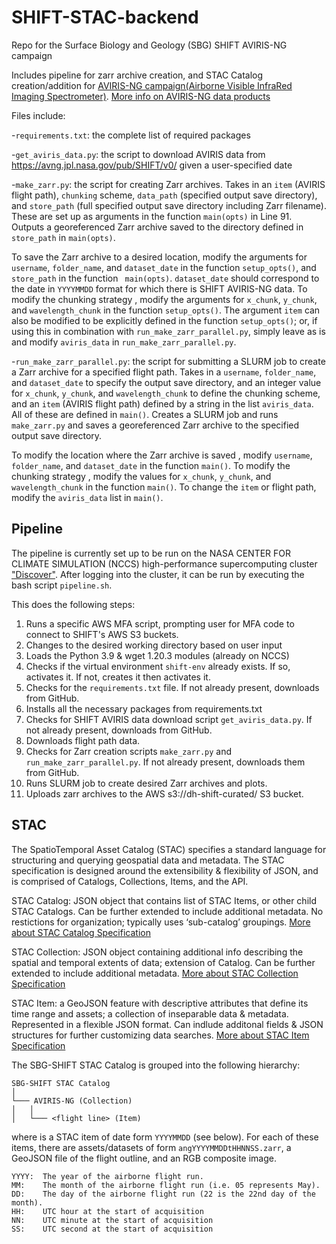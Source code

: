 # SHIFT-STAC-backend
Repo for the Surface Biology and Geology (SBG) SHIFT AVIRIS-NG campaign

Includes pipeline for zarr archive creation, and STAC Catalog creation/addition for [AVIRIS-NG campaign(Airborne Visible InfraRed Imaging Spectrometer)](https://avirisng.jpl.nasa.gov). [More info on AVIRIS-NG data products](https://avirisng.jpl.nasa.gov/dataportal/)

Files include:

-`requirements.txt`: the complete list of required packages

-`get_aviris_data.py`: the script to download AVIRIS data from https://avng.jpl.nasa.gov/pub/SHIFT/v0/ given a user-specified date

-`make_zarr.py`: the script for creating Zarr archives. Takes in an `item` (AVIRIS flight path), `chunking` scheme, `data_path` (specified output save directory), and `store_path` (full specified output save directory including Zarr filename). These are set up as arguments in the function `main(opts)` in Line 91. Outputs a georeferenced Zarr archive saved to the directory defined in `store_path` in `main(opts)`.

To save the Zarr archive to a desired location, modify the arguments for `username`, `folder_name`, and `dataset_date` in the function `setup_opts()`, and `store_path` in the function ` main(opts)`. `dataset_date` should correspond to the date in `YYYYMMDD` format for which there is SHIFT AVIRIS-NG data. To modify the chunking strategy , modify the arguments for `x_chunk`, `y_chunk`, and `wavelength_chunk` in the function `setup_opts()`. The argument `item` can also be modified to be explicitly defined in the function `setup_opts()`; or, if using this in combination with `run_make_zarr_parallel.py`, simply leave as is and modify `aviris_data` in `run_make_zarr_parallel.py`.

-`run_make_zarr_parallel.py`: the script for submitting a SLURM job to create a Zarr archive for a specified flight path. Takes in a `username`, `folder_name`, and `dataset_date` to specify the output save directory, and an integer value for `x_chunk`, `y_chunk`, and `wavelength_chunk` to define the chunking scheme, and an `item` (AVIRIS flight path) defined by a string in the list `aviris_data`. All of these are defined in `main()`. Creates a SLURM job and runs `make_zarr.py` and saves a georeferenced Zarr archive to the specified output save directory. 

To modify the location where the Zarr archive is saved , modify `username`, `folder_name`, and `dataset_date` in the function `main()`. To modify the chunking strategy , modify the values for `x_chunk`, `y_chunk`, and `wavelength_chunk` in the function `main()`. To change the `item` or flight path, modify the `aviris_data` list in `main()`.

## Pipeline

The pipeline is currently set up to be run on the NASA CENTER FOR CLIMATE SIMULATION (NCCS) high-performance supercomputing cluster ["Discover"](https://www.nccs.nasa.gov/systems/discover). After logging into the cluster, it can be run by executing the bash script `pipeline.sh`. 

This does the following steps:
1. Runs a specific AWS MFA script, prompting user for MFA code to connect to SHIFT's AWS S3 buckets.
2. Changes to the desired working directory based on user input
3. Loads the Python 3.9 & wget 1.20.3 modules (already on NCCS)
4. Checks if the virtual environment `shift-env` already exists. If so, activates it. If not, creates it then activates it.
6. Checks for the `requirements.txt` file. If not already present, downloads from GitHub.
7. Installs all the necessary packages from requirements.txt
8. Checks for SHIFT AVIRIS data download script `get_aviris_data.py`. If not already present, downloads from GitHub.
9. Downloads flight path data.
10. Checks for Zarr creation scripts `make_zarr.py` and `run_make_zarr_parallel.py`. If not already present, downloads them from GitHub.
11. Runs SLURM job to create desired Zarr archives and plots.
12. Uploads zarr archives to the AWS s3://dh-shift-curated/ S3 bucket.

## STAC
The SpatioTemporal Asset Catalog (STAC) specifies a standard language for structuring and querying geospatial data and metadata. The STAC specification is designed around the extensibility & flexibility of JSON, and is comprised of Catalogs, Collections, Items, and the API.

STAC Catalog: JSON object that contains list of STAC Items, or other child STAC Catalogs. Can be further extended to include additional metadata. No restictions for organization; typically uses ‘sub-catalog’ groupings. [More about STAC Catalog Specification](https://github.com/radiantearth/stac-spec/tree/master/catalog-spec)

STAC Collection: JSON object containing additional info describing the spatial and temporal extents of data; extension of Catalog. Can be further extended to include additional metadata. [More about STAC Collection Specification](https://github.com/radiantearth/stac-spec/blob/master/collection-spec/collection-spec.md)

STAC Item: a GeoJSON feature with descriptive attributes that define its time range and assets; a collection of inseparable data & metadata. Represented in a flexible JSON format. Can indlude additonal fields & JSON structures for further customizing data searches. [More about STAC Item Specification](https://github.com/radiantearth/stac-spec/blob/master/item-spec/item-spec.md)

The SBG-SHIFT STAC Catalog is grouped into the following hierarchy:
```
SBG-SHIFT STAC Catalog 
│
└─── AVIRIS-NG (Collection)
│   │
│   └─── <flight line> (Item)
```
where <flight line> is a STAC item of date form `YYYYMMDD` (see below). For each of these items, there are assets/datasets of form `angYYYYMMDDtHHNNSS.zarr`, a GeoJSON file of the flight outline, and an RGB composite image. 
```  
YYYY:  The year of the airborne flight run.
MM:    The month of the airborne flight run (i.e. 05 represents May).
DD:    The day of the airborne flight run (22 is the 22nd day of the month).
HH:    UTC hour at the start of acquisition
NN:    UTC minute at the start of acquisition
SS:    UTC second at the start of acquisition
```  
